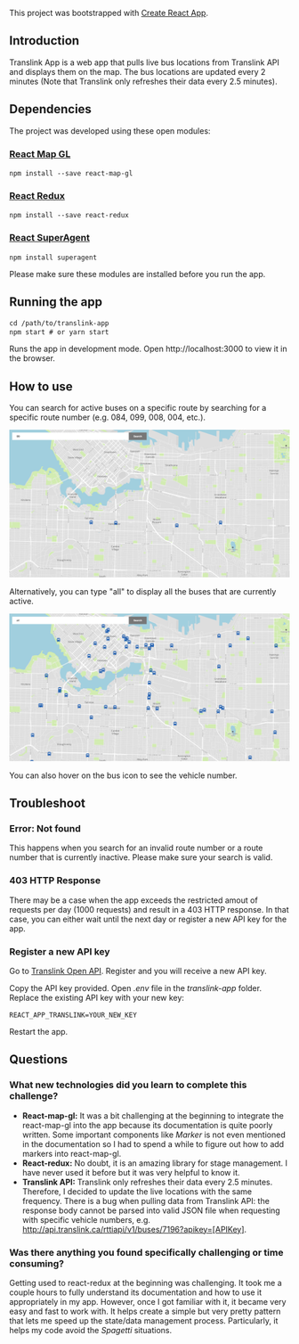 This project was bootstrapped with [Create React App](https://github.com/facebookincubator/create-react-app).

## Introduction
Translink App is a web app that pulls live bus locations from Translink API and displays them on the map. The bus locations are updated every 2 minutes (Note that Translink only refreshes their data every 2.5 minutes).

## Dependencies
The project was developed using these open modules: 

### [React Map GL](https://github.com/uber/react-map-gl)
```
npm install --save react-map-gl
```
### [React Redux](https://github.com/reactjs/react-redux)
```
npm install --save react-redux
```
### [React SuperAgent](https://visionmedia.github.io/superagent/)
```
npm install superagent
```

Please make sure these modules are installed before you run the app.

## Running the app
```
cd /path/to/translink-app
npm start # or yarn start
```
Runs the app in development mode.
Open http://localhost:3000 to view it in the browser.

## How to use
You can search for active buses on a specific route by searching for a specific route number (e.g. 084, 099, 008, 004, etc.).

![alt text](eg1.jpg?raw=true)

Alternatively, you can type "all" to display all the buses that are currently active. 

![alt text](eg2.jpg?raw=true)

You can also hover on the bus icon to see the vehicle number.

## Troubleshoot

### Error: Not found

This happens when you search for an invalid route number or a route number that is currently inactive. Please make sure your search is valid.

### 403 HTTP Response

There may be a case when the app exceeds the restricted amout of requests per day (1000 requests) and result in a 403 HTTP response. In that case, you can either wait until the next day or register a new API key for the app. 

### Register a new API key 
Go to [Translink Open API](https://developer.translink.ca/). Register and you will receive a new API key.

Copy the API key provided. Open _.env_ file in the _translink-app_ folder. Replace the existing API key with your new key:
```
REACT_APP_TRANSLINK=YOUR_NEW_KEY
```

Restart the app.


## Questions 

### What new technologies did you learn to complete this challenge?
* **React-map-gl:** It was a bit challenging at the beginning to integrate the react-map-gl into the app because its documentation is quite poorly written. Some important components like _Marker_ is not even mentioned in the documentation so I had to spend a while to figure out how to add markers into react-map-gl.
* **React-redux:**  No doubt, it is an amazing library for stage management. I have never used it before but it was very helpful to know it.
* **Translink API:** Translink only refreshes their data every 2.5 minutes. Therefore, I decided to update the live locations with the same frequency. There is a bug when pulling data from Translink API: the response body cannot be parsed into valid JSON file when requesting with specific vehicle numbers, e.g. http://api.translink.ca/rttiapi/v1/buses/7196?apikey=[APIKey].

### Was there anything you found specifically challenging or time consuming?
Getting used to react-redux at the beginning was challenging. It took me a couple hours to fully understand its documentation and how to use it appropriately in my app. However, once I got familiar with it, it became very easy and fast to work with. It helps create a simple but very pretty pattern that lets me speed up the state/data management process. Particularly, it helps my code avoid the _Spagetti_ situations.


